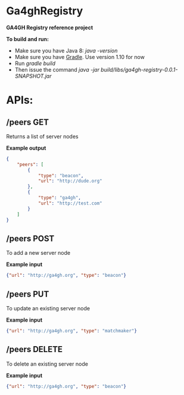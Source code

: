 # Ga4ghRegistry
**GA4GH Registry reference project**

**To build and run:**
 - Make sure you have Java 8: *java -version*
 - Make sure you have [Gradle](https://gradle.org/downloads). Use version 1.10 for now
 - Run *gradle build*
 - Then issue the command *java -jar build/libs/ga4gh-registry-0.0.1-SNAPSHOT.jar*
 
# APIs:
## /peers GET
Returns a list of server nodes

**Example output**
```json
{
    "peers": [
        {
            "type": "beacon",
            "url": "http://dude.org"
        },
        {
            "type": "ga4gh",
            "url": "http://test.com"
        }
    ]
}
```
 
## /peers POST
To add a new server node

**Example input**
```json
{"url": "http://ga4gh.org", "type": "beacon"}
```
 
## /peers PUT
To update an existing server node

**Example input**
```json
{"url": "http://ga4gh.org", "type": "matchmaker"}
```
 
## /peers DELETE
To delete an existing server node

**Example input**
```json
{"url": "http://ga4gh.org", "type": "beacon"}
```
  
